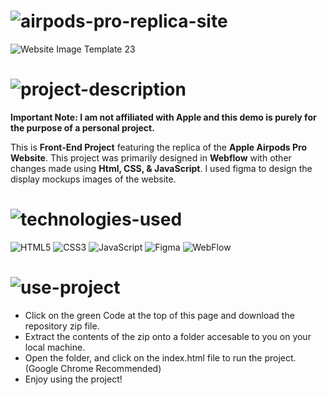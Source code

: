 <!-- Project Repository Heading  -->
# ![airpods-pro-replica-site](https://user-images.githubusercontent.com/95453430/154772162-f97cab9d-f734-4958-96ab-4fe1cddfb365.svg)

<!-- Project Display Image  -->
![Website Image Template 23](https://user-images.githubusercontent.com/95453430/154772177-639a6b8f-dfc5-4521-bb85-86ee0fb9cf9f.svg)

<!-- Project Description Heading  -->
# ![project-description](https://user-images.githubusercontent.com/95453430/154774221-cf69c20b-4bbe-44ed-a70b-445f3b444fae.svg)

<!-- Description Text -->
**Important Note: I am not affiliated with Apple and this demo is purely for the purpose of a personal project.**

This is **Front-End Project** featuring the replica of the **Apple Airpods Pro Website**. This project was primarily designed in **Webflow** with other changes made using **Html, CSS, & JavaScript**. I used figma to design the display mockups images of the website.

<!-- Project Teck Stack  -->
# ![technologies-used](https://user-images.githubusercontent.com/95453430/154773925-71d09745-6ec5-433f-b3e6-3489bfb44d59.svg)

<!-- Tech Stack Badges -->
![HTML5](https://img.shields.io/badge/html5-%23E34F26.svg?style=for-the-badge&logo=html5&logoColor=white)
![CSS3](https://img.shields.io/badge/css3-%231572B6.svg?style=for-the-badge&logo=css3&logoColor=white)
![JavaScript](https://img.shields.io/badge/javascript-%23323330.svg?style=for-the-badge&logo=javascript&logoColor=%23F7DF1E)
![Figma](https://img.shields.io/badge/figma-%23F24E1E.svg?style=for-the-badge&logo=figma&logoColor=white)
![WebFlow](https://img.shields.io/badge/Webflow-%234353FF.svg?style=for-the-badge&logo=Webflow&logoColor=white)

<!-- Project Use Heading  -->
# ![use-project](https://user-images.githubusercontent.com/95453430/154782035-5061a6e3-c6c5-423d-940c-e59a52012f9a.svg)

<!-- Steps -->
-  Click on the green Code at the top of this page and download the repository zip file.
-  Extract the contents of the zip onto a folder accesable to you on your local machine.
-  Open the folder, and click on the index.html file to run the project. (Google Chrome Recommended)
-  Enjoy using the project!
